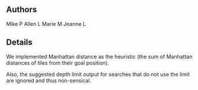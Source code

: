 Authors
-------

Mike P
Allen L
Marie M
Jeanne L

Details
-------

We implemented Manhattan distance as the heuristic (the sum of Manhattan
distances of tiles from their goal position).

Also, the suggested depth limit output for searches that do not use the
limit are ignored and thus non-sensical.
